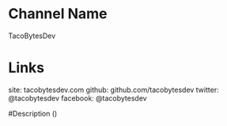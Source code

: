 # Channel Name
TacoBytesDev

# Links
site: tacobytesdev.com
github: github.com/tacobytesdev
twitter: @tacobytesdev
facebook: @tacobytesdev

#Description ()

